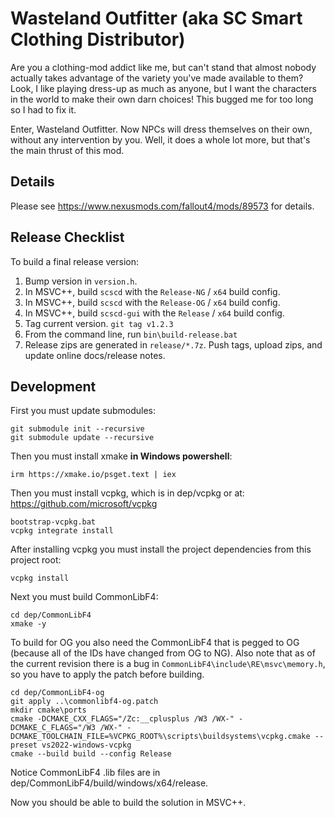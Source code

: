 # Wasteland Outfitter (aka SC Smart Clothing Distributor)

Are you a clothing-mod addict like me, but can't stand that almost nobody actually takes advantage of the variety you've made available to them? Look, I like playing dress-up as much as anyone, but I want the characters in the world to make their own darn choices! This bugged me for too long so I had to fix it.

Enter, Wasteland Outfitter. Now NPCs will dress themselves on their own, without any intervention by you. Well, it does a whole lot more, but that's the main thrust of this mod.


## Details

Please see https://www.nexusmods.com/fallout4/mods/89573 for details.


## Release Checklist

To build a final release version:

1. Bump version in `version.h`.
2. In MSVC++, build `scscd` with the `Release-NG` / `x64` build config.
3. In MSVC++, build `scscd` with the `Release-OG` / `x64` build config.
4. In MSVC++, build `scscd-gui` with the `Release` / `x64` build config.
5. Tag current version. `git tag v1.2.3`
6. From the command line, run `bin\build-release.bat`
7. Release zips are generated in `release/*.7z`. Push tags, upload zips, and
   update online docs/release notes.


## Development

First you must update submodules:

    git submodule init --recursive
    git submodule update --recursive

Then you must install xmake **in Windows powershell**:

    irm https://xmake.io/psget.text | iex

Then you must install vcpkg, which is in dep/vcpkg or at: https://github.com/microsoft/vcpkg

    bootstrap-vcpkg.bat
    vcpkg integrate install

After installing vcpkg you must install the project dependencies from this project root:

    vcpkg install

Next you must build CommonLibF4:

    cd dep/CommonLibF4
    xmake -y

To build for OG you also need the CommonLibF4 that is pegged to OG (because
all of the IDs have changed from OG to NG). Also note that as of the current
revision there is a bug in `CommonLibF4\include\RE\msvc\memory.h`, so you
have to apply the patch before building.

    cd dep/CommonLibF4-og
    git apply ..\commonlibf4-og.patch
    mkdir cmake\ports
    cmake -DCMAKE_CXX_FLAGS="/Zc:__cplusplus /W3 /WX-" -DCMAKE_C_FLAGS="/W3 /WX-" -DCMAKE_TOOLCHAIN_FILE=%VCPKG_ROOT%\scripts\buildsystems\vcpkg.cmake --preset vs2022-windows-vcpkg
    cmake --build build --config Release

Notice CommonLibF4 .lib files are in dep/CommonLibF4/build/windows/x64/release.

Now you should be able to build the solution in MSVC++.
